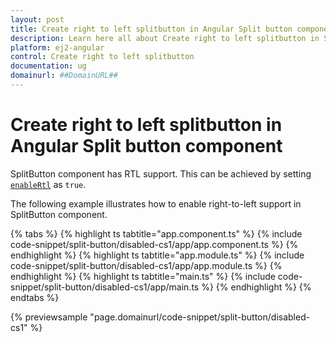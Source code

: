 ```yaml
---
layout: post
title: Create right to left splitbutton in Angular Split button component | Syncfusion
description: Learn here all about Create right to left splitbutton in Syncfusion Angular Split button component of Syncfusion Essential JS 2 and more.
platform: ej2-angular
control: Create right to left splitbutton 
documentation: ug
domainurl: ##DomainURL##
---
```


# Create right to left splitbutton in Angular Split button component

SplitButton component has RTL support. This can be achieved by setting [`enableRtl`](https://ej2.syncfusion.com/angular/documentation/api/split-button#enablertl) as `true`.

The following example illustrates how to enable right-to-left support in SplitButton component.

{% tabs %}
{% highlight ts tabtitle="app.component.ts" %}
{% include code-snippet/split-button/disabled-cs1/app/app.component.ts %}
{% endhighlight %}
{% highlight ts tabtitle="app.module.ts" %}
{% include code-snippet/split-button/disabled-cs1/app/app.module.ts %}
{% endhighlight %}
{% highlight ts tabtitle="main.ts" %}
{% include code-snippet/split-button/disabled-cs1/app/main.ts %}
{% endhighlight %}
{% endtabs %}
  
{% previewsample "page.domainurl/code-snippet/split-button/disabled-cs1" %}